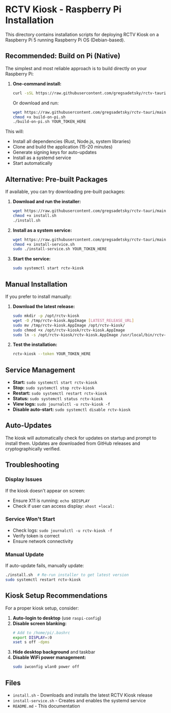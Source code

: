 # RCTV Kiosk - Raspberry Pi Installation

This directory contains installation scripts for deploying RCTV Kiosk on a Raspberry Pi 5 running Raspberry Pi OS (Debian-based).

## Recommended: Build on Pi (Native)

The simplest and most reliable approach is to build directly on your Raspberry Pi:

1. **One-command install:**
   ```bash
   curl -sSL https://raw.githubusercontent.com/gregsadetsky/rctv-tauri/main/_raspi-files/build-on-pi.sh | bash -s YOUR_TOKEN_HERE
   ```

   Or download and run:
   ```bash
   wget https://raw.githubusercontent.com/gregsadetsky/rctv-tauri/main/_raspi-files/build-on-pi.sh
   chmod +x build-on-pi.sh
   ./build-on-pi.sh YOUR_TOKEN_HERE
   ```

This will:
- Install all dependencies (Rust, Node.js, system libraries)
- Clone and build the application (15-20 minutes)
- Generate signing keys for auto-updates
- Install as a systemd service
- Start automatically

## Alternative: Pre-built Packages

If available, you can try downloading pre-built packages:

1. **Download and run the installer:**
   ```bash
   wget https://raw.githubusercontent.com/gregsadetsky/rctv-tauri/main/_raspi-files/install.sh
   chmod +x install.sh
   ./install.sh
   ```

2. **Install as a system service:**
   ```bash
   wget https://raw.githubusercontent.com/gregsadetsky/rctv-tauri/main/_raspi-files/install-service.sh
   chmod +x install-service.sh
   sudo ./install-service.sh YOUR_TOKEN_HERE
   ```

3. **Start the service:**
   ```bash
   sudo systemctl start rctv-kiosk
   ```

## Manual Installation

If you prefer to install manually:

1. **Download the latest release:**
   ```bash
   sudo mkdir -p /opt/rctv-kiosk
   wget -O /tmp/rctv-kiosk.AppImage [LATEST_RELEASE_URL]
   sudo mv /tmp/rctv-kiosk.AppImage /opt/rctv-kiosk/
   sudo chmod +x /opt/rctv-kiosk/rctv-kiosk.AppImage
   sudo ln -s /opt/rctv-kiosk/rctv-kiosk.AppImage /usr/local/bin/rctv-kiosk
   ```

2. **Test the installation:**
   ```bash
   rctv-kiosk --token YOUR_TOKEN_HERE
   ```

## Service Management

- **Start:** `sudo systemctl start rctv-kiosk`
- **Stop:** `sudo systemctl stop rctv-kiosk`
- **Restart:** `sudo systemctl restart rctv-kiosk`
- **Status:** `sudo systemctl status rctv-kiosk`
- **View logs:** `sudo journalctl -u rctv-kiosk -f`
- **Disable auto-start:** `sudo systemctl disable rctv-kiosk`

## Auto-Updates

The kiosk will automatically check for updates on startup and prompt to install them. Updates are downloaded from GitHub releases and cryptographically verified.

## Troubleshooting

### Display Issues
If the kiosk doesn't appear on screen:
- Ensure X11 is running: `echo $DISPLAY`
- Check if user can access display: `xhost +local:`

### Service Won't Start
- Check logs: `sudo journalctl -u rctv-kiosk -f`
- Verify token is correct
- Ensure network connectivity

### Manual Update
If auto-update fails, manually update:
```bash
./install.sh  # Re-run installer to get latest version
sudo systemctl restart rctv-kiosk
```

## Kiosk Setup Recommendations

For a proper kiosk setup, consider:

1. **Auto-login to desktop** (use `raspi-config`)
2. **Disable screen blanking:**
   ```bash
   # Add to /home/pi/.bashrc
   export DISPLAY=:0
   xset s off -dpms
   ```
3. **Hide desktop background** and taskbar
4. **Disable WiFi power management:**
   ```bash
   sudo iwconfig wlan0 power off
   ```

## Files

- `install.sh` - Downloads and installs the latest RCTV Kiosk release
- `install-service.sh` - Creates and enables the systemd service
- `README.md` - This documentation